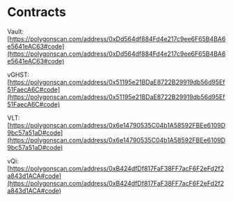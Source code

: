# Contracts

Vault: [https://polygonscan.com/address/0xDd564df884Fd4e217c9ee6F65B4BA6e5641eAC63#code](https://polygonscan.com/address/0xDd564df884Fd4e217c9ee6F65B4BA6e5641eAC63#code)

vGHST: [https://polygonscan.com/address/0x51195e21BDaE8722B29919db56d95Ef51FaecA6C#code](https://polygonscan.com/address/0x51195e21BDaE8722B29919db56d95Ef51FaecA6C#code)

VLT: [https://polygonscan.com/address/0x6e14790535C04b1A58592FBEe6109D9bc57a51aD#code](https://polygonscan.com/address/0x6e14790535C04b1A58592FBEe6109D9bc57a51aD#code)

vQi: [https://polygonscan.com/address/0xB424dfDf817FaF38FF7acF6F2eFd2f2a843d1ACA#code](https://polygonscan.com/address/0xB424dfDf817FaF38FF7acF6F2eFd2f2a843d1ACA#code)
